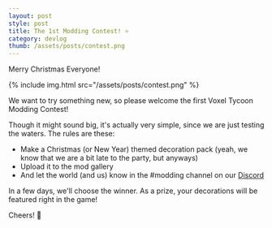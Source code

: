 ```yaml
---
layout: post
style: post
title: The 1st Modding Contest! ⭐
category: devlog
thumb: /assets/posts/contest.png
---
```


Merry Christmas Everyone!

{% include img.html src="/assets/posts/contest.png" %}

We want to try something new, so please welcome the first Voxel Tycoon Modding Contest!

Though it might sound big, it's actually very simple, since we are just testing the waters. The rules are these:

* Make a Christmas (or New Year) themed decoration pack (yeah, we know that we are a bit late to the party, but anyways)
* Upload it to the mod gallery
* And let the world (and us) know in the #modding channel on our [Discord](//discord.gg/voxeltycoon)

In a few days, we'll choose the winner. As a prize, your decorations will be featured right in the game!

Cheers! 🎅